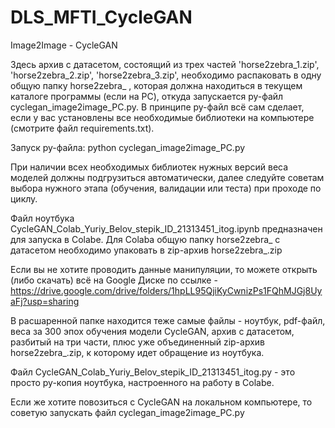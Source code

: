 # DLS_MFTI_CycleGAN
Image2Image - CycleGAN

Здесь архив с датасетом, состоящий из трех частей 'horse2zebra_1.zip', 'horse2zebra_2.zip', 'horse2zebra_3.zip', 
необходимо распаковать в одну общую папку horse2zebra_ , которая должна находиться в текущем каталоге программы (если на PC), откуда запускается py-файл cyclegan_image2image_PC.py. В принципе py-файл всё сам сделает, если у вас установлены все необходимые библиотеки на компьютере (смотрите файл requirements.txt).

Запуск py-файла: python cyclegan_image2image_PC.py

При наличии всех необходимых библиотек нужных версий веса моделей должны подгрузиться автоматически, далее следуйте советам выбора нужного этапа 
(обучения, валидации или теста) при проходе по циклу.

Файл ноутбука CycleGAN_Colab_Yuriy_Belov_stepik_ID_21313451_itog.ipynb предназначен для запуска в Colabe. 
Для Colaba общую папку horse2zebra_ с датасетом необходимо упаковать в zip-архив horse2zebra_.zip

Если вы не хотите проводить данные манипуляции, то можете открыть (либо скачать) всё на Google Диске по ссылке - https://drive.google.com/drive/folders/1hpLL95QjiKyCwnizPs1FQhMJGj8UyaFj?usp=sharing

В расшаренной папке находится теже самые файлы - ноутбук, pdf-файл, веса за 300 эпох обучения модели CycleGAN, архив с датасетом, разбитый на три части, плюс уже объединенный 
zip-архив horse2zebra_.zip, к которому идет обращение из ноутбука. 

Файл CycleGAN_Colab_Yuriy_Belov_stepik_ID_21313451_itog.py - это просто py-копия ноутбука, настроенного на работу в Colabe. 

Если же хотите повозиться с CycleGAN на локальном компьютере, то советую запускать файл cyclegan_image2image_PC.py

